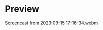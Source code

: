# Preview
[Screencast from 2023-09-15 17-16-34.webm](https://github.com/Bibhuti2000/Dynamic-Cards/assets/75147496/95eafc23-b53f-4fc6-a349-56bd04a0e27e)

